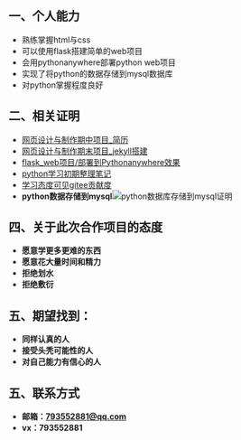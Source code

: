 ## 一、个人能力
- 熟练掌握html与css
- 可以使用flask搭建简单的web项目
- 会用pythonanywhere部署python web项目
- 实现了将python的数据存储到mysql数据库
- 对python掌握程度良好



## 二、相关证明
- [网页设计与制作期中项目_简历]( http://yebail.gitee.io/resume)
- [网页设计与制作期末项目_jekyll搭建](http://yebail.gitee.io/)
- [flask_web项目/部署到Pythonanywhere效果](http://yangshaoshao.pythonanywhere.com/)
- [python学习初期整理笔记](https://gitee.com/yebail/Summary_of_basic_Python_usage/blob/master/Summary_of_Python_knowledge_points.html)
- [学习态度可见gitee贡献度](https://gitee.com/yebail)
- **python数据存储到mysql**![python数据库存储到mysql证明](https://images.gitee.com/uploads/images/2019/1217/225750_eed8ec7e_4876229.png "屏幕截图.png")


## 四、关于此次合作项目的态度
- **愿意学更多更难的东西**
- **愿意花大量时间和精力**
- **拒绝划水**
- **拒绝敷衍**

## 五、期望找到：
- **同样认真的人**
- **接受头秃可能性的人**
- **对自己能力有信心的人**

## 五、联系方式
- **邮箱：793552881@qq.com**
- **vx：793552881**

